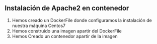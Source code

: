 ## Instalación de Apache2 en contenedor
1. Hemos creado un DockerFile donde configuramos la instalación de nuestra máquina Centos7
2. Hemos construido una imagen apartir del DockerFile
3. Hemos Creado un contenedor apartir de la imagen

